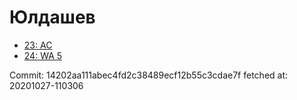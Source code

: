 # Юлдашев
- [23: AC](23.md)
- [24: WA 5](24.md)

Commit: 14202aa111abec4fd2c38489ecf12b55c3cdae7f
 fetched at: 20201027-110306
